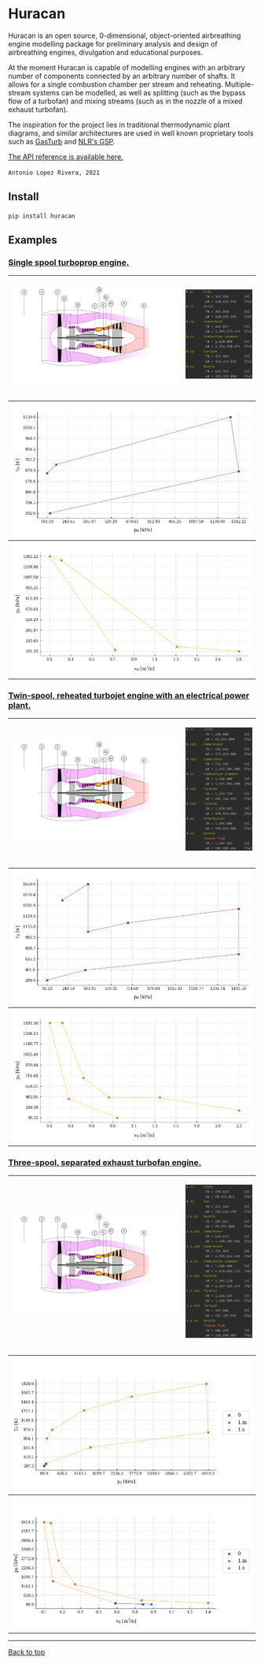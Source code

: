 # Huracan

Huracan is an open source, 0-dimensional, object-oriented airbreathing engine 
modelling package for preliminary analysis and design of airbreathing engines, 
divulgation and educational purposes.

At the moment Huracan is capable of modelling engines with an arbitrary number of 
components connected by an arbitrary number of shafts. It allows for a single 
combustion chamber per stream and reheating. Multiple-stream systems can be modelled, 
as well as splitting (such as the bypass flow of a turbofan) and mixing streams (such 
as in the nozzle of a mixed exhaust turbofan).

The inspiration for the project lies in traditional thermodynamic plant diagrams, 
and similar architectures are used in well known proprietary tools such as 
[GasTurb](https://www.gasturb.de/) and [NLR's GSP](https://www.gspteam.com/index.html).

[The API reference is available here.](https://huracan-docs.github.io/)

`Antonio Lopez Rivera, 2021`

## Install

    pip install huracan

## Examples

### [Single spool turboprop engine.](https://github.com/alopezrivera/huracan/blob/master/examples/turboprop/turboprop_1s-1s.py)

| <p align="left"><img width=625 src="docs/figures/diagram_turbofan.png" /></p> | <p align="right"><img width=250 src="docs/figures/log_turboprop.png" /></p> |
| --- | --- |

| ![alt text](docs/figures/Tp_turboprop.png "T-p plot") |
| --- |
| ![alt text](docs/figures/pV_turboprop.png "p-V plot") |

### [Twin-spool, reheated turbojet engine with an electrical power plant.](https://github.com/alopezrivera/huracan/blob/master/examples/turbojet/turbojet_1s-2s.py)

| <p align="left"><img width=625 src="docs/figures/diagram_turbofan.png" /></p> | <p align="right"><img width=250 src="docs/figures/log_turbojet.png" /></p> |
| --- | --- |

| ![alt text](docs/figures/Tp_turbojet.png "T-p plot") |
| --- |
| ![alt text](docs/figures/pV_turbojet.png "p-V plot") |

### [Three-spool, separated exhaust turbofan engine.](https://github.com/alopezrivera/huracan/blob/master/examples/turbofan/turbofan_2s-3s.py)

| <p align="left"><img width=625 src="docs/figures/diagram_turbofan.png" /></p> | <p align="right"><img width=250 src="docs/figures/log_turbofan.png" /></p> |
| --- | --- |

| ![alt text](docs/figures/Tp_turbofan.png "T-p plot") |
| --- |
| ![alt text](docs/figures/pV_turbofan.png "p-V plot") |

---
[Back to top](#huracan)
